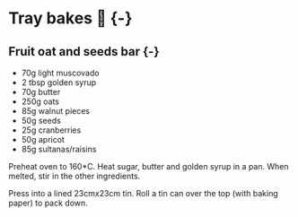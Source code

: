# Tray bakes 🌰 {-}

## Fruit oat and seeds bar {-}

* 70g light muscovado
* 2 tbsp golden syrup
* 70g butter
* 250g oats
* 85g walnut pieces
* 50g seeds
* 25g cranberries
* 50g apricot
* 85g sultanas/raisins

Preheat oven to 160*C. Heat sugar, butter and golden syrup in a pan. When melted, stir in the other ingredients.

Press into a lined 23cmx23cm tin. Roll a tin can over the top (with baking paper) to pack down.


